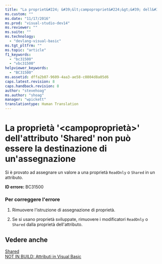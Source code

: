 ```yaml
---
title: "La propriet&#224; &#39;&lt;campopropriet&#224;&gt;&#39; dell&#39;attributo &#39;Shared&#39; non pu&#242; essere la destinazione di un&#39;assegnazione | Microsoft Docs"
ms.custom: ""
ms.date: "11/17/2016"
ms.prod: "visual-studio-dev14"
ms.reviewer: ""
ms.suite: ""
ms.technology: 
  - "devlang-visual-basic"
ms.tgt_pltfrm: ""
ms.topic: "article"
f1_keywords: 
  - "bc31500"
  - "vbc31500"
helpviewer_keywords: 
  - "BC31500"
ms.assetid: dffa2b07-9609-4aa3-ae58-c0804d8a05d6
caps.latest.revision: 8
caps.handback.revision: 8
author: "stevehoag"
ms.author: "shoag"
manager: "wpickett"
translationtype: Human Translation
---
```

# La propriet&#224; &#39;&lt;campopropriet&#224;&gt;&#39; dell&#39;attributo &#39;Shared&#39; non pu&#242; essere la destinazione di un&#39;assegnazione
Si è provato ad assegnare un valore a una proprietà `ReadOnly` o `Shared` in un attributo.  
  
 **ID errore:** BC31500  
  
### Per correggere l'errore  
  
1.  Rimuovere l'istruzione di assegnazione di proprietà.  
  
2.  Se si usano proprietà sviluppate, rimuovere i modificatori `ReadOnly` o `Shared` dalla proprietà dell'attributo.  
  
## Vedere anche  
 [Shared](../../visual-basic/language-reference/modifiers/shared.md)   
 [NOT IN BUILD: Attributi in Visual Basic](http://msdn.microsoft.com/it-it/620bfc0e-4582-4c8b-8432-ebc5c3dccc22)